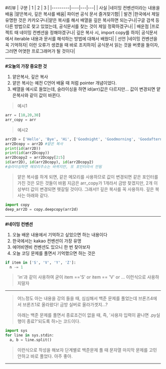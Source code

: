 #리뷰
| 구분    | 1  | 2 | 3 |
|---------|----|---|---|
| 사실    |네이밍 컨벤션이라는 내용을 배움 |얕은복사, 깊은 복사를 배움| 파이썬 공식 문서 즐겨찾기함| 
| 발견    |한국에서 제일 유명한 것은 카카오구나|얕은 복사를 해서 배열을 깊은 복사하면 되는구나|구글 검색 등 다른 방법으로 찾고 있었는데, 공식문서를 찾는 것이 제일 정확하겠구나|
| 배운점  |프로젝트 때 네이밍 컨벤션을 정해야겠구나| 깊은 복사 시, import copy를 하자| 공식문서에서 iterable 내용과 문서를 해석하는 방법에 대해서 배웠다|
| 선언    |네이밍 컨벤션을 꼭 기억하자| 이런 오류가 생겼을 때 바로 조치하자| 공식문서 읽는 것을 버릇을 들이자, 그러면 어엿한 프로그래머가 될 것이다| 


---
**#오늘의 가장 중요한 것**
1. 얕은복사, 깊은 복사
  1. 얕은 복사는 예전 C언어 배울 때 처럼 pointer 개념이었다.
  2. 배열을 예시로 들었는데, 슬라이싱을 하면 id(arr)값은 다르지만... 값이 변경되면 얕은복사와 같이 값이 바뀐다.
>예시1
```python
arr = [10,20,30]
arr_copy = arr
```
>예시2
```python
arr2D = ['Hello', 'Bye', 'Hi', ['Goodnight', 'Goodmorning', 'Goodafternoon']]
arr2Dcopy = arr2D #얕은 복사
print(id(arr2D))
print(id(arr2Dcopy))
arr2Dcopy2 = arr2Dcopy[2:5]
id(arr2D), id(arr2Dcopy), id(arr2Dcopy2)
#슬라이싱하면 메모리주소는 바뀌지만, 또 포인터라서 안됨
```
>얕은 복사를 하게 되면, 같은 메모리를 사용하므로 값이 변경되면 같은 포인터를 가진 것은 모든 것들이 바뀜
>지금은 arr_copy가 1개라서 금방 찾겠지만, 2개 이상부터 값이 변경되면 헷갈릴 것이다.
>그래서!! 깊은 복사를 꼭 사용하자. 깊은 복사는 아래와 같다.


```python
import copy
deep_arr2D = copy.deepcopy(arr2d)
```
---
**#네이밍 컨벤션**
1. 오늘 배운 내용에서 기억하고 싶었으면 하는 내용이다
  1. 한국에서는 kakao 컨벤션이 가장 유명
  2. 에어비엔비 컨벤션도 있으니 한 번 찾아보자
2. 오늘 코딩 문제를 풀면서 기억했으면 하는 것은
```python
if item in ['S', 'V', 'Y', 'Z']:
  n -= 1
```
> 'in'과 같이 사용하여 굳이 item =='S' or item == 'V' or ... 이런식으로 사용하지말자
---

>어느정도 아는 내용을 강의 들을 때, 심심해서 백준 문제를 풀었는데
>브론즈4에서 브론즈1로 올라왔다!
>금방 실버로 올라가겟지...?
>
>아래는 백준 문제를 풀면서 종료조건이 없을 때,
>즉, '사용자 입력이 끝나면 .py실행이 종료?'되도록 하>는 코드이다.

```python
import sys
for line in sys.stdin:
  a, b = line.split()
```
>이런식으로 작성을 해보자
>단계별로 백준문제 풀 때 문자열 마지막 문제를 고민안하고 바로 풀었다. 아주 좋아.
--- 
